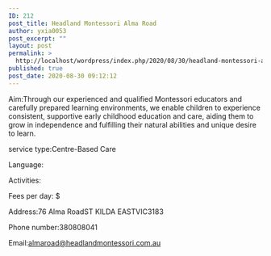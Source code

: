 ```yaml
---
ID: 212
post_title: Headland Montessori Alma Road
author: yxia0053
post_excerpt: ""
layout: post
permalink: >
  http://localhost/wordpress/index.php/2020/08/30/headland-montessori-alma-road/
published: true
post_date: 2020-08-30 09:12:12
---
```

Aim:Through our experienced and qualified Montessori educators and carefully prepared learning environments, we enable children to experience consistent, supportive early childhood education and care, aiding them to grow in independence and fulfilling their natural abilities and unique desire to learn.

service type:Centre-Based Care

Language:

Activities:

Fees per day: $

Address:76 Alma RoadST KILDA EASTVIC3183

Phone number:380808041

Email:almaroad@headlandmontessori.com.au